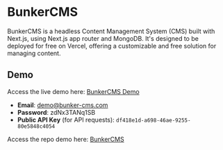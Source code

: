 # BunkerCMS

BunkerCMS is a headless Content Management System (CMS) built with Next.js, using Next.js app router and MongoDB. It's designed to be deployed for free on Vercel, offering a customizable and free solution for managing content.

## Demo

Access the live demo here: [BunkerCMS Demo](https://bunker-cms-demo.vercel.app/)

-   **Email**: demo@bunker-cms.com
-   **Password**: zdNx3TANq1SB
-   **Public API Key** (for API requests): `df418e1d-a698-46ae-9255-80e5848c4054`

Access the repo demo here: [BunkerCMS](<[https://bunker-cms-demo.vercel.app/](https://github.com/mckennapaul27/bunker-cms)>)
